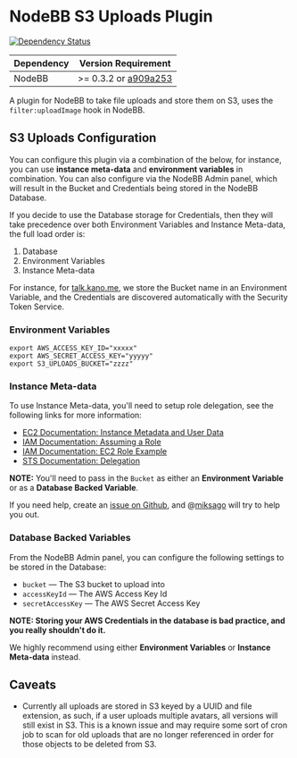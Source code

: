 # NodeBB S3 Uploads Plugin

[![Dependency Status](https://david-dm.org/joe1chen/nodebb-plugin-s3-uploads.png)](https://david-dm.org/joe1chen/nodebb-plugin-s3-uploads)


| Dependency     | Version Requirement     |
| -------------- |:-----------------------:|
| NodeBB         | >= 0.3.2 or [a909a253](https://github.com/designcreateplay/NodeBB/commit/a909a253931c20427c14c777c1bb6629a79d449d) |

A plugin for NodeBB to take file uploads and store them on S3, uses the `filter:uploadImage` hook in NodeBB. 


## S3 Uploads Configuration


You can configure this plugin via a combination of the below, for instance, you can use **instance meta-data** and **environment variables** in combination. You can also configure via the NodeBB Admin panel, which will result in the Bucket and Credentials being stored in the NodeBB Database.

If you decide to use the Database storage for Credentials, then they will take precedence over both Environment Variables and Instance Meta-data, the full load order is:

1. Database
2. Environment Variables
3. Instance Meta-data

For instance, for [talk.kano.me](http://talk.kano.me), we store the Bucket name in an Environment Variable, and the Credentials are discovered automatically with the Security Token Service.

### Environment Variables

```
export AWS_ACCESS_KEY_ID="xxxxx"
export AWS_SECRET_ACCESS_KEY="yyyyy"
export S3_UPLOADS_BUCKET="zzzz"
```

### Instance Meta-data

To use Instance Meta-data, you'll need to setup role delegation, see the following links for more information:

* [EC2 Documentation: Instance Metadata and User Data](http://docs.aws.amazon.com/AWSEC2/latest/UserGuide/AESDG-chapter-instancedata.html)
* [IAM Documentation: Assuming a Role](http://docs.aws.amazon.com/IAM/latest/UserGuide/roles-assume-role.html)
* [IAM Documentation: EC2 Role Example](http://docs.aws.amazon.com/IAM/latest/UserGuide/role-usecase-ec2app.html)
* [STS Documentation: Delegation](http://docs.aws.amazon.com/STS/latest/UsingSTS/sts_delegate.html)

**NOTE:** You'll need to pass in the `Bucket` as either an **Environment Variable** or as a **Database Backed Variable**.

If you need help, create an [issue on Github](https://github.com/KanoComputing/nodebb-plugin-s3-uploads/issues/), and @[miksago](https://github.com/miksago) will try to help you out.

### Database Backed Variables

From the NodeBB Admin panel, you can configure the following settings to be stored in the Database:

* `bucket` — The S3 bucket to upload into
* `accessKeyId` — The AWS Access Key Id
* `secretAccessKey` — The AWS Secret Access Key

**NOTE: Storing your AWS Credentials in the database is bad practice, and you really shouldn't do it.**

We highly recommend using either **Environment Variables** or **Instance Meta-data** instead.

## Caveats

* Currently all uploads are stored in S3 keyed by a UUID and file extension, as such, if a user uploads multiple avatars, all versions will still exist in S3. This is a known issue and may require some sort of cron job to scan for old uploads that are no longer referenced in order for those objects to be deleted from S3.
